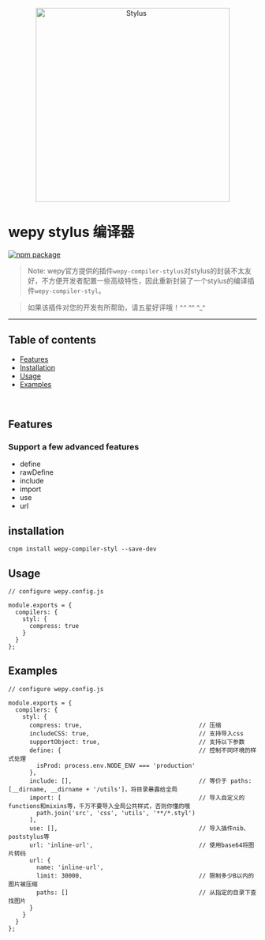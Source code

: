 <p align="center">
  <a href="http://stylus-lang.com/">
    <img alt="Stylus" src="http://stylus-lang.com/img/stylus-logo.svg" width="393"/>
  </a>
</p>

# wepy stylus 编译器

[![npm package](https://nodei.co/npm/wepy-compiler-styl.png?downloads=true&downloadRank=true&stars=true)](https://www.npmjs.com/package/wepy-compiler-styl)

> Note: wepy官方提供的插件`wepy-compiler-stylus`对stylus的封装不太友好，不方便开发者配置一些高级特性，因此重新封装了一个stylus的编译插件`wepy-compiler-styl`。

> 如果该插件对您的开发有所帮助，请五星好评哦！^_^ ^_^ ^_^

---

## Table of contents

  - [Features](#features)
  - [Installation](#installation)
  - [Usage](#usage)
  - [Examples](#examples)

<br/>

## Features

### Support a few advanced features
  * define
  * rawDefine
  * include
  * import
  * use
  * url

## installation

```
cnpm install wepy-compiler-styl --save-dev
```


## Usage

```
// configure wepy.config.js

module.exports = {
  compilers: {
    styl: {
      compress: true
    }
  }
};
```

## Examples

```
// configure wepy.config.js

module.exports = {
  compilers: {
    styl: {
      compress: true,                                 // 压缩
      includeCSS: true,                               // 支持导入css
      supportObject: true,                            // 支持以下参数
      define: {                                       // 控制不同环境的样式处理
        isProd: process.env.NODE_ENV === 'production'
      },
      include: [],                                    // 等价于 paths: [__dirname, __dirname + '/utils']，将目录暴露给全局
      import: [                                       // 导入自定义的functions和mixins等，千万不要导入全局公共样式，否则你懂的哦
        path.join('src', 'css', 'utils', '**/*.styl')
      ],
      use: [],                                        // 导入插件nib、poststylus等
      url: 'inline-url',                              // 使用base64将图片转码
      url: {
        name: 'inline-url',
        limit: 30000,                                 // 限制多少B以内的图片被压缩
        paths: []                                     // 从指定的目录下查找图片
      }
    }
  }
};
```
